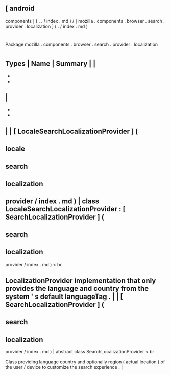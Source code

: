 [
android
-
components
]
(
.
.
/
index
.
md
)
/
[
mozilla
.
components
.
browser
.
search
.
provider
.
localization
]
(
.
/
index
.
md
)
#
#
Package
mozilla
.
components
.
browser
.
search
.
provider
.
localization
#
#
#
Types
|
Name
|
Summary
|
|
-
-
-
|
-
-
-
|
|
[
LocaleSearchLocalizationProvider
]
(
-
locale
-
search
-
localization
-
provider
/
index
.
md
)
|
class
LocaleSearchLocalizationProvider
:
[
SearchLocalizationProvider
]
(
-
search
-
localization
-
provider
/
index
.
md
)
<
br
>
LocalizationProvider
implementation
that
only
provides
the
language
and
country
from
the
system
'
s
default
languageTag
.
|
|
[
SearchLocalizationProvider
]
(
-
search
-
localization
-
provider
/
index
.
md
)
|
abstract
class
SearchLocalizationProvider
<
br
>
Class
providing
language
country
and
optionally
region
(
actual
location
)
of
the
user
/
device
to
customize
the
search
experience
.
|
